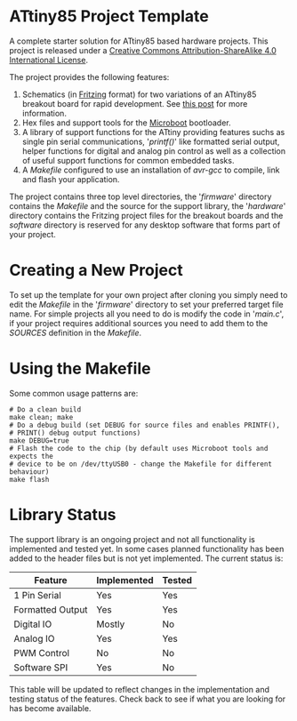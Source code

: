 # ATtiny85 Project Template

A complete starter solution for ATtiny85 based hardware projects. This project
is released under a [Creative Commons Attribution-ShareAlike 4.0 International License](http://creativecommons.org/licenses/by-sa/4.0/).

The project provides the following features:

1. Schematics (in [Fritzing](http://fritzing.org/home/) format) for two
   variations of an ATtiny85 breakout board for rapid development. See
   [this post](http://thegaragelab.com/posts/attiny85-breakout-board.html)
   for more information.
2. Hex files and support tools for the [Microboot](https://github.com/thegaragelab/microboot)
   bootloader.
3. A library of support functions for the ATtiny providing features suchs as
   single pin serial communications, '*printf()*' like formatted serial output,
   helper functions for digital and analog pin control as well as a collection
   of useful support functions for common embedded tasks.
4. A *Makefile* configured to use an installation of *avr-gcc* to compile, link
   and flash your application.

The project contains three top level directories, the '*firmware*' directory
contains the *Makefile* and the source for the support library, the '*hardware*'
directory contains the Fritzing project files for the breakout boards and the
*software* directory is reserved for any desktop software that forms part of
your project.

# Creating a New Project

To set up the template for your own project after cloning you simply need to
edit the *Makefile* in the '*firmware*' directory to set your preferred target
file name. For simple projects all you need to do is modify the code in
'*main.c*', if your project requires additional sources you need to add them
to the *SOURCES* definition in the *Makefile*.

# Using the Makefile

Some common usage patterns are:

```shell
# Do a clean build
make clean; make
# Do a debug build (set DEBUG for source files and enables PRINTF(),
# PRINT() debug output functions)
make DEBUG=true
# Flash the code to the chip (by default uses Microboot tools and expects the
# device to be on /dev/ttyUSB0 - change the Makefile for different behaviour)
make flash
```

# Library Status

The support library is an ongoing project and not all functionality is
implemented and tested yet. In some cases planned functionality has been
added to the header files but is not yet implemented. The current status
is:

Feature         |Implemented|Tested
----------------|-----------|------
1 Pin Serial    |Yes        |Yes
Formatted Output|Yes        |Yes
Digital IO      |Mostly     |No
Analog IO       |Yes        |Yes
PWM Control     |No         |No
Software SPI    |Yes        |No

This table will be updated to reflect changes in the implementation and testing
status of the features. Check back to see if what you are looking for has
become available.

